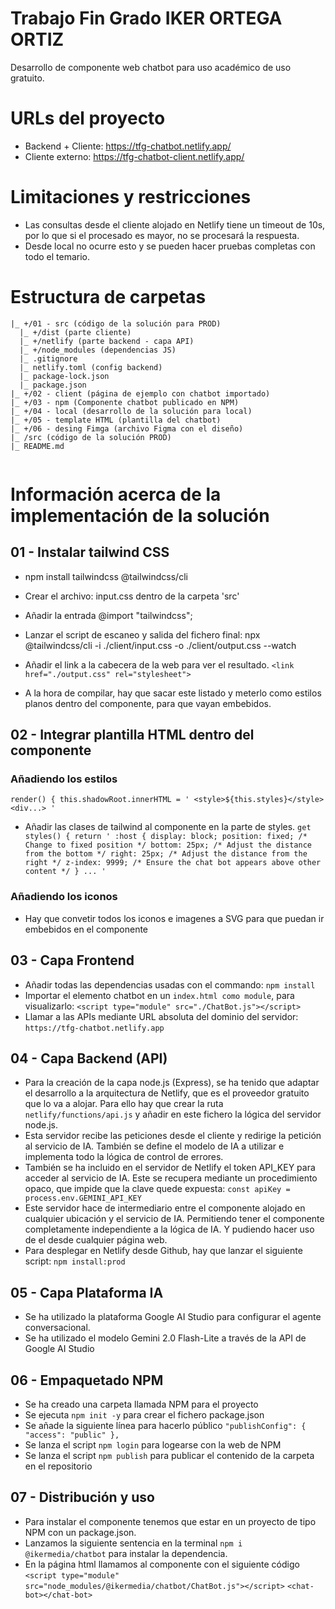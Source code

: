 # Trabajo Fin Grado IKER ORTEGA ORTIZ
Desarrollo de componente web chatbot para uso académico de uso gratuito.

# URLs del proyecto
- Backend + Cliente: https://tfg-chatbot.netlify.app/
- Cliente externo: https://tfg-chatbot-client.netlify.app/ 

# Limitaciones y restricciones
- Las consultas desde el cliente alojado en Netlify tiene un timeout de 10s, por lo que si el procesado es mayor, no se procesará la respuesta.
- Desde local no ocurre esto y se pueden hacer pruebas completas con todo el temario.

# Estructura de carpetas
```
|_ +/01 - src (código de la solución para PROD)
  |_ +/dist (parte cliente)
  |_ +/netlify (parte backend - capa API)
  |_ +/node_modules (dependencias JS)
  |_ .gitignore
  |_ netlify.toml (config backend)
  |_ package-lock.json
  |_ package.json
|_ +/02 - client (página de ejemplo con chatbot importado)
|_ +/03 - npm (Componente chatbot publicado en NPM)
|_ +/04 - local (desarrollo de la solución para local)
|_ +/05 - template HTML (plantilla del chatbot)
|_ +/06 - desing Fimga (archivo Figma con el diseño)
|_ /src (código de la solución PROD)
|_ README.md
  
```

# Información acerca de la implementación de la solución

## 01 - Instalar tailwind CSS
- npm install tailwindcss @tailwindcss/cli

- Crear el archivo: input.css dentro de la carpeta 'src'
- Añadir la entrada @import "tailwindcss";
- Lanzar el script de escaneo y salida del fichero final: npx @tailwindcss/cli -i ./client/input.css -o ./client/output.css --watch
- Añadir el link a la cabecera de la web para ver el resultado.  `<link href="./output.css" rel="stylesheet">`
- A la hora de compilar, hay que sacar este listado y meterlo como estilos planos dentro del componente, para que vayan embebidos.

## 02 - Integrar plantilla HTML dentro del componente 
### Añadiendo los estilos
`render() {
    this.shadowRoot.innerHTML = '
    <style>${this.styles}</style>
    <div...> '
    `
- Añadir las clases de tailwind al componente en la parte de styles.
`get styles() {
    return '
    :host {
      display: block;
      position: fixed; /* Change to fixed position */
      bottom: 25px; /* Adjust the distance from the bottom */
      right: 25px; /* Adjust the distance from the right */
      z-index: 9999; /* Ensure the chat bot appears above other content */
    }
    ... '
    `
### Añadiendo los iconos
- Hay que convetir todos los iconos e imagenes a SVG para que puedan ir embebidos en el componente

## 03 - Capa Frontend
- Añadir todas las dependencias usadas con el commando: `npm install`
- Importar el elemento chatbot en un `index.html como module`, para visualizarlo: `<script type="module" src="./ChatBot.js"></script>`
- Llamar a las APIs mediante URL absoluta del dominio del servidor: `https://tfg-chatbot.netlify.app`


## 04 - Capa Backend (API)
- Para la creación de la capa node.js (Express), se ha tenido que adaptar el desarrollo a la arquitectura de Netlify, que es el proveedor gratuito que lo va a alojar.
Para ello hay que crear la ruta `netlify/functions/api.js` y añadir en este fichero la lógica del servidor node.js.
- Esta servidor recibe las peticiones desde el cliente y redirige la petición al servicio de IA. También se define el modelo de IA a utilizar e implementa todo la lógica de control de errores.
- También se ha incluido en el servidor de Netlify el token API_KEY para acceder al servicio de IA. Este se recupera mediante un procedimiento opaco, que impide que la clave quede expuesta: `const apiKey = process.env.GEMINI_API_KEY`
- Este servidor hace de intermediario entre el componente alojado en cualquier ubicación y el servicio de IA. Permitiendo tener el componente completamente independiente a la lógica de IA. Y pudiendo hacer uso de el desde cualquier página web.
- Para desplegar en Netlify desde Github, hay que lanzar el siguiente script: `npm install:prod`

## 05 - Capa Plataforma IA
- Se ha utilizado la plataforma Google AI Studio para configurar el agente conversacional.
- Se ha utilizado el modelo Gemini 2.0 Flash-Lite a través de la API de Google AI Studio

## 06 - Empaquetado NPM
- Se ha creado una carpeta llamada NPM para el proyecto
- Se ejecuta `npm init -y` para crear el fichero package.json
- Se añade la siguiente línea para hacerlo público
 `"publishConfig": {
    "access": "public"
      },`
- Se lanza el script `npm login` para logearse con la web de NPM
- Se lanza el script `npm publish` para publicar el contenido de la carpeta en el repositorio


## 07 - Distribución y uso
- Para instalar el componente tenemos que estar en un proyecto de tipo NPM con un package.json.
- Lanzamos la siguiente sentencia en la terminal `npm i @ikermedia/chatbot` para instalar la dependencia.
- En la página html llamamos al componente con el siguiente código
`<script type="module" src="node_modules/@ikermedia/chatbot/ChatBot.js"></script>`
`<chat-bot></chat-bot>`



